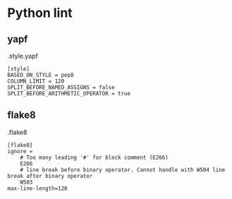 # Python lint
## yapf
.style.yapf
```
[style]
BASED_ON_STYLE = pep8
COLUMN_LIMIT = 120
SPLIT_BEFORE_NAMED_ASSIGNS = false
SPLIT_BEFORE_ARITHMETIC_OPERATOR = true
```
## flake8
.flake8
```
[flake8]
ignore =
    # Too many leading '#' for block comment (E266)
    E266
    # line break before binary operator. Cannot handle with W504 line break after binary operator
    W503
max-line-length=120
```
